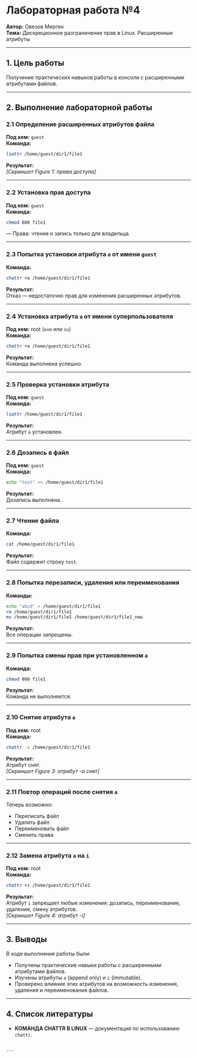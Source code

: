 # Лабораторная работа №4
**Автор:** Овезов Мерген  
**Тема:** Дискреционное разграничение прав в Linux. Расширенные атрибуты  

---

## 1. Цель работы
Получение практических навыков работы в консоли с расширенными атрибутами файлов.

---

## 2. Выполнение лабораторной работы

### 2.1 Определение расширенных атрибутов файла
**Под кем:** `guest`  
**Команда:**
```bash
lsattr /home/guest/dir1/file1
```
**Результат:**  
_[Скриншот Figure 1: права доступа]_

---

### 2.2 Установка прав доступа
**Под кем:** `guest`  
**Команда:**
```bash
chmod 600 file1
```
— Права: чтение и запись только для владельца.

---

### 2.3 Попытка установки атрибута `a` от имени `guest`
**Команда:**
```bash
chattr +a /home/guest/dir1/file1
```
**Результат:**  
Отказ — недостаточно прав для изменения расширенных атрибутов.

---

### 2.4 Установка атрибута `a` от имени суперпользователя
**Под кем:** root (`ovm` или `su`)  
**Команда:**
```bash
chattr +a /home/guest/dir1/file1
```
**Результат:**  
Команда выполнена успешно.

---

### 2.5 Проверка установки атрибута
**Под кем:** `guest`  
**Команда:**
```bash
lsattr /home/guest/dir1/file1
```
**Результат:**  
Атрибут `a` установлен.

---

### 2.6 Дозапись в файл
**Под кем:** `guest`  
**Команда:**
```bash
echo "test" >> /home/guest/dir1/file1
```
**Результат:**  
Дозапись выполнена.

---

### 2.7 Чтение файла
**Команда:**
```bash
cat /home/guest/dir1/file1
```
**Результат:**  
Файл содержит строку `test`.

---

### 2.8 Попытка перезаписи, удаления или переименования
**Команды:**
```bash
echo "abcd" > /home/guest/dir1/file1
rm /home/guest/dir1/file1
mv /home/guest/dir1/file1 /home/guest/dir1/file1_new
```
**Результат:**  
Все операции запрещены.

---

### 2.9 Попытка смены прав при установленном `a`
**Команда:**
```bash
chmod 000 file1
```
**Результат:**  
Команда не выполняется.

---

### 2.10 Снятие атрибута `a`
**Под кем:** root  
**Команда:**
```bash
chattr -a /home/guest/dir1/file1
```
**Результат:**  
Атрибут снят.  
_[Скриншот Figure 3: атрибут -a снят]_

---

### 2.11 Повтор операций после снятия `a`
Теперь возможно:
- Переписать файл
- Удалить файл
- Переименовать файл
- Сменить права

---

### 2.12 Замена атрибута `a` на `i`
**Под кем:** root  
**Команда:**
```bash
chattr +i /home/guest/dir1/file1
```
**Результат:**  
Атрибут `i` запрещает любые изменения: дозапись, переименование, удаление, смену атрибутов.  
_[Скриншот Figure 4: атрибут -i]_

---

## 3. Выводы
В ходе выполнения работы были:
- Получены практические навыки работы с расширенными атрибутами файлов.
- Изучены атрибуты `a` (append only) и `i` (immutable).
- Проверено влияние этих атрибутов на возможность изменения, удаления и переименования файлов.

---

## 4. Список литературы
- **КОМАНДА CHATTR В LINUX** — документация по использованию `chattr`.
```

---
